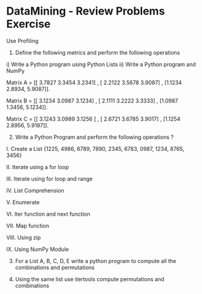 # DataMining - Review Problems Exercise
Use Profiling

1) Define the following metrics and perform the following operations

i) Write a Python program using Python Lists
ii) Write a Python program and NumPy

Matrix A = [[ 3.7827 3.3454 3.2341] , [ 2.2122 3.5678 3.9087] , [1.1234 2.8934, 5.9087]].

Matrix B = [[ 3.1234 3.0987 3.1234] , [ 2.1111 3.2222 3.3333] , [1.0987 1.3456, 5.1234]].

Matrix C = [[ 3.1243 3.0989 3.1256 ] , [ 2.6721 3.6785 3.9017] , [1.1254 2.8956, 5.9187]].

2) Write a Python Program and perform the following operations ?

I. Create a List {1225, 4986, 6789, 7890, 2345, 6783, 0987, 1234, 8765, 3456} 

II. Iterate using a for loop

III. Iterate using for loop and range

IV. List Comprehension

V. Enumerate

VI. Iter function and next function

VII. Map function

VIII. Using zip

IX. Using NumPy Module

3) For a List A, B, C, D, E write a python program to compute all the combinations and permutations

4) Using the same list use itertools compute permutations and combinations
